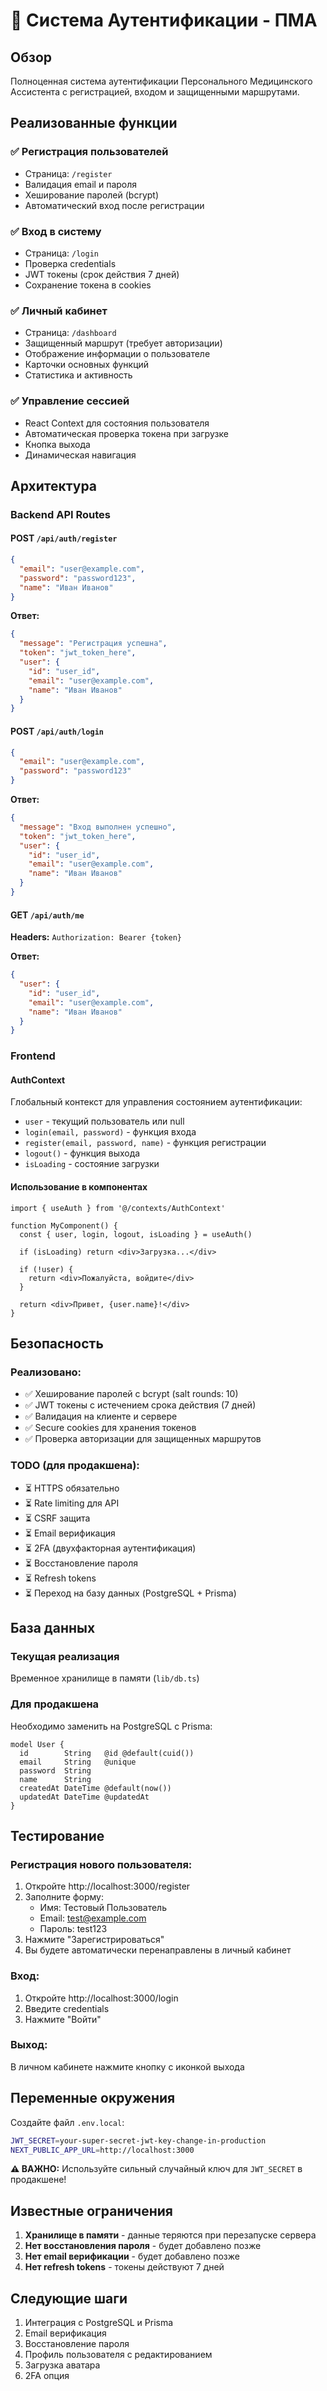 # 🔐 Система Аутентификации - ПМА

## Обзор

Полноценная система аутентификации Персонального Медицинского Ассистента с регистрацией, входом и защищенными маршрутами.

## Реализованные функции

### ✅ Регистрация пользователей
- Страница: `/register`
- Валидация email и пароля
- Хеширование паролей (bcrypt)
- Автоматический вход после регистрации

### ✅ Вход в систему
- Страница: `/login`
- Проверка credentials
- JWT токены (срок действия 7 дней)
- Сохранение токена в cookies

### ✅ Личный кабинет
- Страница: `/dashboard`
- Защищенный маршрут (требует авторизации)
- Отображение информации о пользователе
- Карточки основных функций
- Статистика и активность

### ✅ Управление сессией
- React Context для состояния пользователя
- Автоматическая проверка токена при загрузке
- Кнопка выхода
- Динамическая навигация

## Архитектура

### Backend API Routes

#### POST `/api/auth/register`
```json
{
  "email": "user@example.com",
  "password": "password123",
  "name": "Иван Иванов"
}
```

**Ответ:**
```json
{
  "message": "Регистрация успешна",
  "token": "jwt_token_here",
  "user": {
    "id": "user_id",
    "email": "user@example.com",
    "name": "Иван Иванов"
  }
}
```

#### POST `/api/auth/login`
```json
{
  "email": "user@example.com",
  "password": "password123"
}
```

**Ответ:**
```json
{
  "message": "Вход выполнен успешно",
  "token": "jwt_token_here",
  "user": {
    "id": "user_id",
    "email": "user@example.com",
    "name": "Иван Иванов"
  }
}
```

#### GET `/api/auth/me`
**Headers:** `Authorization: Bearer {token}`

**Ответ:**
```json
{
  "user": {
    "id": "user_id",
    "email": "user@example.com",
    "name": "Иван Иванов"
  }
}
```

### Frontend

#### AuthContext
Глобальный контекст для управления состоянием аутентификации:
- `user` - текущий пользователь или null
- `login(email, password)` - функция входа
- `register(email, password, name)` - функция регистрации
- `logout()` - функция выхода
- `isLoading` - состояние загрузки

#### Использование в компонентах

```tsx
import { useAuth } from '@/contexts/AuthContext'

function MyComponent() {
  const { user, login, logout, isLoading } = useAuth()
  
  if (isLoading) return <div>Загрузка...</div>
  
  if (!user) {
    return <div>Пожалуйста, войдите</div>
  }
  
  return <div>Привет, {user.name}!</div>
}
```

## Безопасность

### Реализовано:
- ✅ Хеширование паролей с bcrypt (salt rounds: 10)
- ✅ JWT токены с истечением срока действия (7 дней)
- ✅ Валидация на клиенте и сервере
- ✅ Secure cookies для хранения токенов
- ✅ Проверка авторизации для защищенных маршрутов

### TODO (для продакшена):
- ⏳ HTTPS обязательно
- ⏳ Rate limiting для API
- ⏳ CSRF защита
- ⏳ Email верификация
- ⏳ 2FA (двухфакторная аутентификация)
- ⏳ Восстановление пароля
- ⏳ Refresh tokens
- ⏳ Переход на базу данных (PostgreSQL + Prisma)

## База данных

### Текущая реализация
Временное хранилище в памяти (`lib/db.ts`)

### Для продакшена
Необходимо заменить на PostgreSQL с Prisma:

```prisma
model User {
  id        String   @id @default(cuid())
  email     String   @unique
  password  String
  name      String
  createdAt DateTime @default(now())
  updatedAt DateTime @updatedAt
}
```

## Тестирование

### Регистрация нового пользователя:
1. Откройте http://localhost:3000/register
2. Заполните форму:
   - Имя: Тестовый Пользователь
   - Email: test@example.com
   - Пароль: test123
3. Нажмите "Зарегистрироваться"
4. Вы будете автоматически перенаправлены в личный кабинет

### Вход:
1. Откройте http://localhost:3000/login
2. Введите credentials
3. Нажмите "Войти"

### Выход:
В личном кабинете нажмите кнопку с иконкой выхода

## Переменные окружения

Создайте файл `.env.local`:

```bash
JWT_SECRET=your-super-secret-jwt-key-change-in-production
NEXT_PUBLIC_APP_URL=http://localhost:3000
```

**⚠️ ВАЖНО:** Используйте сильный случайный ключ для `JWT_SECRET` в продакшене!

## Известные ограничения

1. **Хранилище в памяти** - данные теряются при перезапуске сервера
2. **Нет восстановления пароля** - будет добавлено позже
3. **Нет email верификации** - будет добавлено позже
4. **Нет refresh tokens** - токены действуют 7 дней

## Следующие шаги

1. Интеграция с PostgreSQL и Prisma
2. Email верификация
3. Восстановление пароля
4. Профиль пользователя с редактированием
5. Загрузка аватара
6. 2FA опция


